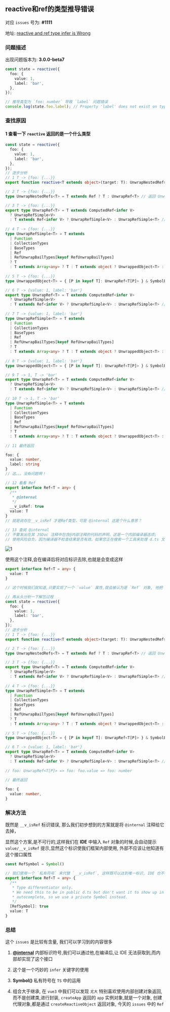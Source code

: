 ## reactive和ref的类型推导错误 
对应 `issues` 号为: **#1111**

地址: [reactive and ref type infer is Wrong](https://github.com/vuejs/vue-next/issues/1111)

### 问题描述

出现问题版本为: **3.0.0-beta7**

```TypeScript
const state = reactive({
  foo: {
    value: 1,
    label: 'bar',
  },
});

// 推导类型为 `foo: number` 导致 `label` 问题错误
console.log(state.foo.label); // Property 'label' does not exist on type 'number'

```

### 查找原因

#### 1 查看一下 `reactive` 返回的是一个什么类型

```TypeScript
const state = reactive({
  foo: {
    value: 1,
    label: 'bar',
  },
});
// 逐步分析
// 1 T -> {foo: {...}}
export function reactive<T extends object>(target: T): UnwrapNestedRefs<T> // 返回 UnwrapNestedRefs<T>

// 2 T -> {foo: {...}}
type UnwrapNestedRefs<T> = T extends Ref ? T : UnwrapRef<T> // 返回 UnwrapRef<T>

// 3 T -> {foo: {...}}
export type UnwrapRef<T> = T extends ComputedRef<infer V>
  ? UnwrapRefSimple<V>
  : T extends Ref<infer V> ? UnwrapRefSimple<V> : UnwrapRefSimple<T> // 返回 UnwrapRefSimple<T>
  
// 4 T -> {foo: {...}}
type UnwrapRefSimple<T> = T extends
  | Function
  | CollectionTypes
  | BaseTypes
  | Ref
  | RefUnwrapBailTypes[keyof RefUnwrapBailTypes]
  ? T
  : T extends Array<any> ? T : T extends object ? UnwrappedObject<T> : T // 返回 UnwrappedObject<T>
  
// 5 T -> {foo: {...}}
type UnwrappedObject<T> = { [P in keyof T]: UnwrapRef<T[P]> } & SymbolExtract<T> // 进行 UnwrapRef<T[P]>

// 6 T -> {value: 1, label: 'bar'}
export type UnwrapRef<T> = T extends ComputedRef<infer V>
  ? UnwrapRefSimple<V>
  : T extends Ref<infer V> ? UnwrapRefSimple<V> : UnwrapRefSimple<T> // 返回 UnwrapRefSimple<T>
  
// 7 T -> {value: 1, label: 'bar'}
type UnwrapRefSimple<T> = T extends
  | Function
  | CollectionTypes
  | BaseTypes
  | Ref
  | RefUnwrapBailTypes[keyof RefUnwrapBailTypes]
  ? T
  : T extends Array<any> ? T : T extends object ? UnwrappedObject<T> : T // 返回 UnwrappedObject<T>
  
// 8 T -> {value: 1, label: 'bar'}
type UnwrappedObject<T> = { [P in keyof T]: UnwrapRef<T[P]> } & SymbolExtract<T> // 进行 UnwrapRef<T[P]>

// 9 T -> 1, T -> 'bar'
export type UnwrapRef<T> = T extends ComputedRef<infer V>
  ? UnwrapRefSimple<V>
  : T extends Ref<infer V> ? UnwrapRefSimple<V> : UnwrapRefSimple<T> // 返回 UnwrapRefSimple<T>
  
// 10 T -> 1, T -> 'bar'
type UnwrapRefSimple<T> = T extends
  | Function
  | CollectionTypes
  | BaseTypes
  | Ref
  | RefUnwrapBailTypes[keyof RefUnwrapBailTypes]
  ? T
  : T extends Array<any> ? T : T extends object ? UnwrappedObject<T> : T // 返回 T
  
// 11 最终返回

foo: {
  value: number,
  label: string
}
// 这。。。没有问题啊！

// 12 看看 Ref
export interface Ref<T = any> {
  /**
   * @internal
   */
  __v_isRef: true
  value: T
}
// 就是说存在__v_isRef 才是Ref类型，可是 @internal 这是个什么意思？

// 13 查阅 @internal
// 不要发出在其 JSDoc 注释中包含@内部注释的代码的声明。这是一个内部编译器选项; 
// 使用风险自负，因为编译器不检查结果是否有效。如果您正在搜索一个工具来处理 d.ts 文件中其他级别的可见性，请查看 api-extractor。


```


![1](../img/9.webp)

使用这个注释,会在编译后将对应标识去除,也就是会变成这样

```TypeScript
export interface Ref<T = any> {
  value: T
}

// 这个时候我们就知道,只要实现了一个 `value` 属性,就会被认为是 `Ref` 对象, 他把 foo 当初 Ref 了么 ？

// 再从头分析一下解包过程
const state = reactive({
  foo: {
    value: 1,
    label: 'bar',
  },
});
// 逐步分析
// 1 T -> {foo: {...}}
export function reactive<T extends object>(target: T): UnwrapNestedRefs<T> // 返回 UnwrapNestedRefs<T>

// 2 T -> {foo: {...}}
type UnwrapNestedRefs<T> = T extends Ref ? T : UnwrapRef<T> // 返回 UnwrapRef<T>

// 3 T -> {foo: {...}}
export type UnwrapRef<T> = T extends ComputedRef<infer V>
  ? UnwrapRefSimple<V>
  : T extends Ref<infer V> ? UnwrapRefSimple<V> : UnwrapRefSimple<T> // 返回 UnwrapRefSimple<T>
  
// 4 T -> {foo: {...}}
type UnwrapRefSimple<T> = T extends
  | Function
  | CollectionTypes
  | BaseTypes
  | Ref
  | RefUnwrapBailTypes[keyof RefUnwrapBailTypes]
  ? T
  : T extends Array<any> ? T : T extends object ? UnwrappedObject<T> : T // 返回 UnwrappedObject<T>
  
// 5 T -> {foo: {...}}
type UnwrappedObject<T> = { [P in keyof T]: UnwrapRef<T[P]> } & SymbolExtract<T> // 进行 UnwrapRef<T[P]>

// 6 T -> {value: 1, label: 'bar'}
export type UnwrapRef<T> = T extends ComputedRef<infer V>
  ? UnwrapRefSimple<V>
  : T extends Ref<infer V> ? UnwrapRefSimple<V> : UnwrapRefSimple<T> // 返回 UnwrapRefSimple<V> 
  
// foo: UnwrapRef<T[P]> => foo: foo.value => foo: number
  
// 最终返回

foo: {
  value: number,
}

```

### 解决方法

既然是 `__v_isRef` 标识错误, 那么我们初步想到的方案就是将 `@internal` 注释给它去掉，

显然这个方案,是不可行的,这样我们在 **IDE** 中输入 `Ref` 对象的时候,会自动提示 `value/__v_isRef` 提示,显然这个标识使我们框架内部使用, 外部不应该让他知道有这个接口属性

```TypeScript
const RefSymbol = Symbol()

// 我们使用一个 `私有符号` 来代替 `__v_isRef`, 这样既可以达到唯一标识, IDE 也不会提示我们的 symbol 私有符号
export interface Ref<T = any> {
  /**
   * Type differentiator only.
   * We need this to be in public d.ts but don't want it to show up in IDE
   * autocomplete, so we use a private Symbol instead.
   */
  [RefSymbol]: true
  value: T
}
```

### 总结

这个 `issues` 是比较有含量, 我们可以学习到的内容很多

1. [**@internal**](https://github.com/internal) 内部标识符号,我们可以通过他,在编译后,让 IDE 无法获取到,而内部却实现了这个接口

2. 这个是一个巧妙的 `infer` 关键字的使用

3. **Symbol()** 私有符号在 `TS` 中的运用

4. 组合大于继承, 在 `vue3` 中我们可以发现 `尤大` 特别喜欢使用内部创建对象返回, 而不是创建类,进行封装, `createApp` 返回的 `app` 实例对象,就是一个对象, 创建代理对象,都是通过 `createReactiveObject` 返回对象, 今天的 `issues` 中的 `Ref`